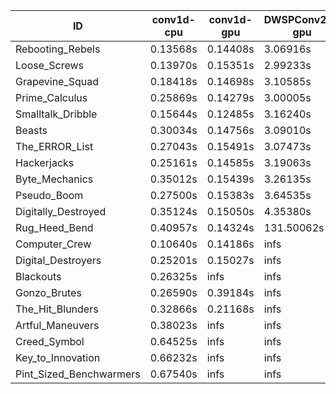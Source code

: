 |ID|conv1d-cpu|conv1d-gpu|DWSPConv2D-gpu|gemm-gpu|avg|
|-|-|-|-|-|-|
|Rebooting_Rebels|0.13568s|0.14408s|3.06916s|1.82896s|1.29447s|
|Loose_Screws|0.13970s|0.15351s|2.99233s|1.97641s|1.31549s|
|Grapevine_Squad|0.18418s|0.14698s|3.10585s|1.85915s|1.32404s|
|Prime_Calculus|0.25869s|0.14279s|3.00005s|1.89653s|1.32451s|
|Smalltalk_Dribble|0.15644s|0.12485s|3.16240s|1.96541s|1.35227s|
|Beasts|0.30034s|0.14756s|3.09010s|2.02190s|1.38998s|
|The_ERROR_List|0.27043s|0.15491s|3.07473s|2.06372s|1.39095s|
|Hackerjacks|0.25161s|0.14585s|3.19063s|1.98397s|1.39301s|
|Byte_Mechanics|0.35012s|0.15439s|3.26135s|2.02544s|1.44783s|
|Pseudo_Boom|0.27500s|0.15383s|3.64535s|2.25430s|1.58212s|
|Digitally_Destroyed|0.35124s|0.15050s|4.35380s|2.60301s|1.86464s|
|Rug_Heed_Bend|0.40957s|0.14324s|131.50062s|4.55507s|34.15212s|
|Computer_Crew|0.10640s|0.14186s|infs|4.63062s|infs|
|Digital_Destroyers|0.25201s|0.15027s|infs|2.01765s|infs|
|Blackouts|0.26325s|infs|infs|1.86765s|infs|
|Gonzo_Brutes|0.26590s|0.39184s|infs|4.59598s|infs|
|The_Hit_Blunders|0.32866s|0.21168s|infs|2.08877s|infs|
|Artful_Maneuvers|0.38023s|infs|infs|4.74433s|infs|
|Creed_Symbol|0.64525s|infs|infs|4.60641s|infs|
|Key_to_Innovation|0.66232s|infs|infs|4.64736s|infs|
|Pint_Sized_Benchwarmers|0.67540s|infs|infs|4.68994s|infs|
